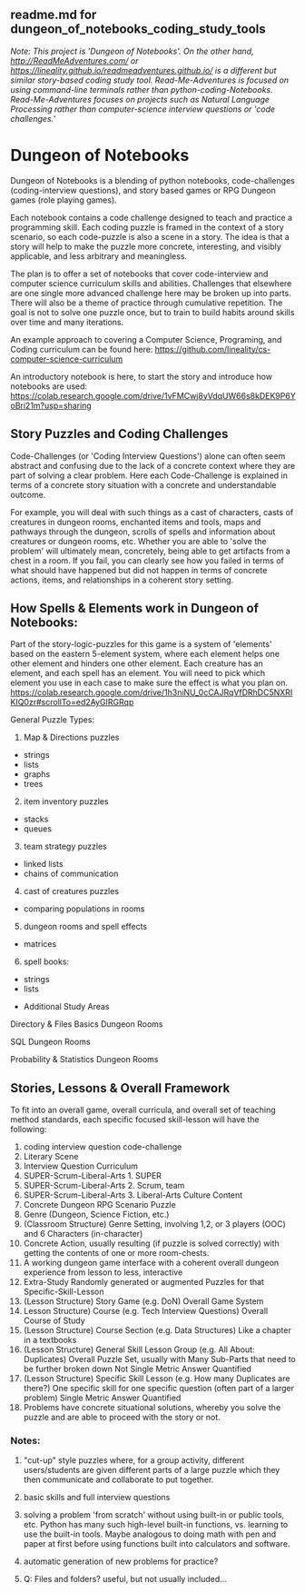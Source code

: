 ## readme.md for dungeon_of_notebooks_coding_study_tools

*Note: This project is 'Dungeon of Notebooks'. On the other hand, http://ReadMeAdventures.com/ or https://lineality.github.io/readmeadventures.github.io/ is a different but similar story-based coding study tool. Read-Me-Adventures is focused on using command-line terminals rather than python-coding-Notebooks. Read-Me-Adventures focuses on projects such as Natural Language Processing rather than computer-science interview questions or 'code challenges.'*

# Dungeon of Notebooks 

Dungeon of Notebooks is a blending of python notebooks, code-challenges (coding-interview questions), and story based games or RPG Dungeon games (role playing games).

Each notebook contains a code challenge designed to teach and practice a programming skill. Each coding puzzle is framed in the context of a story scenario, so each code-puzzle is also a scene in a story. The idea is that a story will help to make the puzzle more concrete, interesting, and visibly applicable, and less arbitrary and meaningless. 

The plan is to offer a set of notebooks that cover code-interview and computer science curriculum skills and abilities. Challenges that elsewhere are one single more advanced challenge here may be broken up into parts. There will also be a theme of practice through cumulative repetition. The goal is not to solve one puzzle once, but to train to build habits around skills over time and many iterations. 

An example approach to covering a Computer Science, Programing, and Coding curriculum can be found here: https://github.com/lineality/cs-computer-science-curriculum 

An introductory notebook is here, to start the story and introduce how notebooks are used:
https://colab.research.google.com/drive/1vFMCwj8yVdqUW66s8kDEK9P6YoBri21m?usp=sharing

## Story Puzzles and Coding Challenges
Code-Challenges (or 'Coding Interview Questions') alone can often seem abstract and confusing due to the lack of a concrete context where they are part of solving a clear problem. 
Here each Code-Challenge is explained in terms of a concrete story situation with a concrete and understandable outcome. 

For example,  you will deal with such things as a cast of characters, casts of creatures in dungeon rooms, enchanted items and tools, maps and pathways through the dungeon, scrolls of spells and information about creatures or dungeon rooms, etc. Whether you are able to 'solve the problem' will ultimately mean, concretely, being able to get artifacts from a chest in a room. If you fail, you can clearly see how you failed in terms of what should have happened but did not happen in terms of concrete actions, items, and relationships in a coherent story setting. 




## How Spells & Elements work in Dungeon of Notebooks:
Part of the story-logic-puzzles for this game is a system of 'elements' based on the eastern 5-element system, where each element helps one other element and hinders one other element. Each creature has an element, and each spell has an element. You will need to pick which element you use in each case to make sure the effect is what you plan on.
https://colab.research.google.com/drive/1h3niNU_0cCAJRqVfDRhDC5NXRIKIQ0zr#scrollTo=ed2AyGIRGRqp 


General Puzzle Types:
1. Map & Directions puzzles
- strings 
- lists
- graphs 
- trees

2. item inventory puzzles
- stacks
- queues

3. team strategy puzzles
- linked lists
- chains of communication

4. cast of creatures puzzles
- comparing populations in rooms

5. dungeon rooms and spell effects
- matrices 

6. spell books:
- strings
- lists

+ Additional Study Areas 

Directory & Files Basics Dungeon Rooms

SQL Dungeon Rooms

Probability & Statistics Dungeon Rooms

## Stories, Lessons & Overall Framework
To fit into an overall game, overall curricula, and overall set of teaching method standards, each specific focused skill-lesson will have the following: 
	
1.	coding interview question code-challenge
2.	Literary Scene
3.	Interview Question Curriculum
4.	SUPER-Scrum-Liberal-Arts 1. SUPER
5.	SUPER-Scrum-Liberal-Arts 2. Scrum, team
6.	SUPER-Scrum-Liberal-Arts 3. Liberal-Arts Culture Content
7.	Concrete Dungeon RPG Scenario Puzzle
8.	Genre (Dungeon, Science Fiction, etc.)
9.	(Classroom Structure) Genre Setting, involving 1,2, or 3 players (OOC) and 6 Characters (in-character)
10. Concrete Action, usually resulting (if puzzle is solved correctly) with getting the contents of one or more room-chests.
11.	A working dungeon game interface with a coherent overall dungeon experience from lesson to less, interactive
12.	Extra-Study Randomly generated or augmented Puzzles for that Specific-Skill-Lesson
13.	(Lesson Structure) Story Game (e.g. DoN)
Overall Game System
14.	Lesson Structure) Course (e.g. Tech Interview Questions)
Overall Course of Study
15.	(Lesson Structure) Course Section (e.g. Data Structures)
Like a chapter in a textbooks
16.	(Lesson Structure) General Skill Lesson Group (e.g. All About: Duplicates)
Overall Puzzle Set, usually with Many Sub-Parts that need to be further broken down
Not Single Metric Answer Quantified
17.	(Lesson Structure) Specific  Skill Lesson (e.g. How many Duplicates are there?)
One specific skill for one specific question (often part of a larger problem)
Single Metric Answer Quantified
18.	Problems have concrete situational solutions, whereby you solve the puzzle and are able to proceed with the story or not.



### Notes:
1. "cut-up" style puzzles where, for a group activity, different users/students are given different parts of a large puzzle which they then communicate and collaborate to put together.

2. basic skills and full interview questions

3. solving a problem 'from scratch' without using built-in or public tools, etc. Python has many such high-level built-in functions, vs. learning to use the built-in tools. Maybe analogous to doing math with pen and paper at first before using functions built into calculators and software.  

4. automatic generation of new problems for practice?

5. Q: Files and folders? useful, but not usually included...

